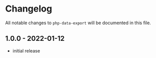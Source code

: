 # Changelog

All notable changes to `php-data-export` will be documented in this file.

## 1.0.0 - 2022-01-12

- initial release
